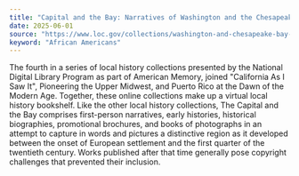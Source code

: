 ```yaml
---
title: "Capital and the Bay: Narratives of Washington and the Chesapeake Bay Region, 1600-1925"
date: 2025-06-01
source: "https://www.loc.gov/collections/washington-and-chesapeake-bay-narratives/about-this-collection/"
keyword: "African Americans"
---
```


The fourth in a series of local history collections presented by the National Digital Library Program as part of American Memory, joined "California As I Saw It", Pioneering the Upper Midwest, and Puerto Rico at the Dawn of the Modern Age. Together, these online collections make up a virtual local history bookshelf. Like the other local history collections, The Capital and the Bay comprises first-person narratives, early histories, historical biographies, promotional brochures, and books of photographs in an attempt to capture in words and pictures a distinctive region as it developed between the onset of European settlement and the first quarter of the twentieth century. Works published after that time generally pose copyright challenges that prevented their inclusion.
